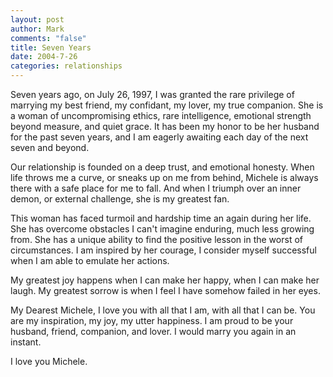 ```yaml
--- 
layout: post
author: Mark
comments: "false"
title: Seven Years
date: 2004-7-26
categories: relationships
---
```

Seven years ago, on July 26, 1997, I was granted the rare privilege of marrying my best friend, my confidant, my lover, my true companion. She is a woman of uncompromising ethics, rare intelligence, emotional strength beyond measure, and quiet grace. It has been my honor to be her husband for the past seven years, and I am eagerly awaiting each day of the next seven and beyond.

Our relationship is founded on a deep trust, and emotional honesty. When life throws me a curve, or sneaks up on me from behind, Michele is always there with a safe place for me to fall. And when I triumph over an inner demon, or external challenge, she is my greatest fan.

This woman has faced turmoil and hardship time an again during her life. She has overcome obstacles I can't imagine enduring, much less growing from. She has a unique ability to find the positive lesson in the worst of circumstances. I am inspired by her courage, I consider myself successful when I am able to emulate her actions.

My greatest joy happens when I can make her happy, when I can make her laugh. My greatest sorrow is when I feel I have somehow failed in her eyes.

My Dearest Michele, I love you with all that I am, with all that I can be. You are my inspiration, my joy, my utter happiness. I am proud to be your husband, friend, companion, and lover. I would marry you again in an instant.

I love you Michele.


